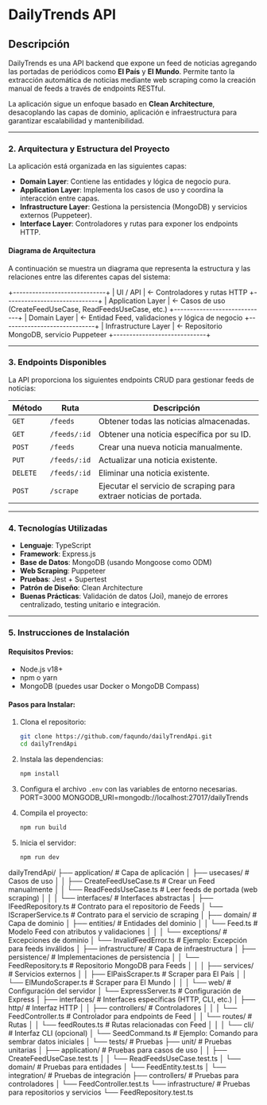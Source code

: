# DailyTrends API

## Descripción

DailyTrends es una API backend que expone un feed de noticias agregando las portadas de periódicos como **El País** y **El Mundo**. Permite tanto la extracción automática de noticias mediante web scraping como la creación manual de feeds a través de endpoints RESTful.

La aplicación sigue un enfoque basado en **Clean Architecture**, desacoplando las capas de dominio, aplicación e infraestructura para garantizar escalabilidad y mantenibilidad.

---

### **2. Arquitectura y Estructura del Proyecto**

La aplicación está organizada en las siguientes capas:

- **Domain Layer**: Contiene las entidades y lógica de negocio pura.
- **Application Layer**: Implementa los casos de uso y coordina la interacción entre capas.
- **Infrastructure Layer**: Gestiona la persistencia (MongoDB) y servicios externos (Puppeteer).
- **Interface Layer**: Controladores y rutas para exponer los endpoints HTTP.

#### Diagrama de Arquitectura

A continuación se muestra un diagrama que representa la estructura y las relaciones entre las diferentes capas del sistema:

+-----------------------------+
|         UI / API            |  <- Controladores y rutas HTTP
+-----------------------------+
|      Application Layer      |  <- Casos de uso (CreateFeedUseCase, ReadFeedsUseCase, etc.)
+-----------------------------+
|       Domain Layer          |  <- Entidad Feed, validaciones y lógica de negocio
+-----------------------------+
|    Infrastructure Layer     |  <- Repositorio MongoDB, servicio Puppeteer
+-----------------------------+

---

### **3. Endpoints Disponibles**

La API proporciona los siguientes endpoints CRUD para gestionar feeds de noticias:

| Método | Ruta              | Descripción                                     |
|--------|-------------------|-------------------------------------------------|
| `GET`  | `/feeds`          | Obtener todas las noticias almacenadas.         |
| `GET`  | `/feeds/:id`      | Obtener una noticia específica por su ID.       |
| `POST` | `/feeds`          | Crear una nueva noticia manualmente.           |
| `PUT`  | `/feeds/:id`      | Actualizar una noticia existente.               |
| `DELETE`| `/feeds/:id`    | Eliminar una noticia existente.                 |
| `POST` | `/scrape`         | Ejecutar el servicio de scraping para extraer noticias de portada. |

---

### **4. Tecnologías Utilizadas**

- **Lenguaje**: TypeScript
- **Framework**: Express.js
- **Base de Datos**: MongoDB (usando Mongoose como ODM)
- **Web Scraping**: Puppeteer
- **Pruebas**: Jest + Supertest
- **Patrón de Diseño**: Clean Architecture
- **Buenas Prácticas**: Validación de datos (Joi), manejo de errores centralizado, testing unitario e integración.

---

### **5. Instrucciones de Instalación**

#### Requisitos Previos:
- Node.js v18+
- npm o yarn
- MongoDB (puedes usar Docker o MongoDB Compass)

#### Pasos para Instalar:
1. Clona el repositorio:
   ```bash
   git clone https://github.com/faqundo/dailyTrendApi.git
   cd dailyTrendApi
   ```

2. Instala las dependencias:
   ```bash
   npm install
   ```
3. Configura el archivo `.env` con las variables de entorno necesarias.
    PORT=3000
    MONGODB_URI=mongodb://localhost:27017/dailyTrends
4. Compila el proyecto:
   ```bash
   npm run build
   ```
5. Inicia el servidor:
   ```bash
   npm run dev
   ```  


dailyTrendApi/
├── application/                  # Capa de aplicación
│   ├── usecases/                 # Casos de uso
│   │   ├── CreateFeedUseCase.ts  # Crear un Feed manualmente
│   │   └── ReadFeedsUseCase.ts   # Leer feeds de portada (web scraping)
│   │
│   └── interfaces/               # Interfaces abstractas
│       ├── IFeedRepository.ts    # Contrato para el repositorio de Feeds
│       └── IScraperService.ts     # Contrato para el servicio de scraping
│
├── domain/                       # Capa de dominio
│   ├── entities/                 # Entidades del dominio
│   │   └── Feed.ts               # Modelo Feed con atributos y validaciones
│   │
│   └── exceptions/               # Excepciones de dominio
│       └── InvalidFeedError.ts   # Ejemplo: Excepción para feeds inválidos
│
├── infrastructure/               # Capa de infraestructura
│   ├── persistence/              # Implementaciones de persistencia
│   │   └── FeedRepository.ts     # Repositorio MongoDB para Feeds
│   │
│   ├── services/                 # Servicios externos
│   │   ├── ElPaisScraper.ts      # Scraper para El País
│   │   └── ElMundoScraper.ts     # Scraper para El Mundo
│   │
│   └── web/                      # Configuración del servidor
│       └── ExpressServer.ts      # Configuración de Express
│
├── interfaces/                   # Interfaces específicas (HTTP, CLI, etc.)
│   ├── http/                     # Interfaz HTTP
│   │   ├── controllers/          # Controladores
│   │   │   └── FeedController.ts # Controlador para endpoints de Feed
│   │   └── routes/               # Rutas
│   │       └── feedRoutes.ts     # Rutas relacionadas con Feed
│   │
│   └── cli/                      # Interfaz CLI (opcional)
│       └── SeedCommand.ts        # Ejemplo: Comando para sembrar datos iniciales
│
└── tests/                        # Pruebas
    ├── unit/                     # Pruebas unitarias
    │   ├── application/          # Pruebas para casos de uso
    │   │   ├── CreateFeedUseCase.test.ts
    │   │   └── ReadFeedsUseCase.test.ts
    │   └── domain/               # Pruebas para entidades
    │       └── FeedEntity.test.ts
    │
    └── integration/              # Pruebas de integración
        ├── controllers/          # Pruebas para controladores
        │   └── FeedController.test.ts
        └── infrastructure/       # Pruebas para repositorios y servicios
            └── FeedRepository.test.ts